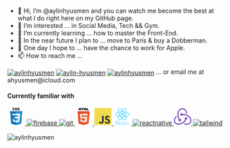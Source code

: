 - 👋 Hi, I’m @aylinhyusmen and you can watch me become the best at what I do right here on my GitHub page.
- 👀 I’m interested ... in Social Media, Tech && Gym.
- 🌱 I’m currently learning ... how to master the Front-End.
- 🎯 In the near future I plan to ... move to Paris & buy a Dobberman.
- 🤞 One day I hope to ... have the chance to work for Apple.
- 📫 How to reach me ...

<p align="left">
<a href="https://twitter.com/aylinhyusmen" target="blank"><img align="center" src="https://raw.githubusercontent.com/rahuldkjain/github-profile-readme-generator/master/src/images/icons/Social/twitter.svg" alt="aylinhyusmen" height="30" width="40" /></a>
<a href="https://linkedin.com/in/aylin-hyusmen" target="blank"><img align="center" src="https://raw.githubusercontent.com/rahuldkjain/github-profile-readme-generator/master/src/images/icons/Social/linked-in-alt.svg" alt="aylin-hyusmen" height="30" width="40" /></a>
<a href="https://instagram.com/aylinhyusmen" target="blank"><img align="center" src="https://raw.githubusercontent.com/rahuldkjain/github-profile-readme-generator/master/src/images/icons/Social/instagram.svg" alt="aylinhyusmen" height="30" width="40" /></a>
... or email me at ahyusmen@icloud.com
</p>

<h4 align="left">Currently familiar with</h4>
<p align="left"> <a href="https://www.w3schools.com/css/" target="_blank" rel="noreferrer"> <img src="https://raw.githubusercontent.com/devicons/devicon/master/icons/css3/css3-original-wordmark.svg" alt="css3" width="40" height="40"/> </a> <a href="https://firebase.google.com/" target="_blank" rel="noreferrer"> <img src="https://www.vectorlogo.zone/logos/firebase/firebase-icon.svg" alt="firebase" width="40" height="40"/> </a> <a href="https://git-scm.com/" target="_blank" rel="noreferrer"> <img src="https://www.vectorlogo.zone/logos/git-scm/git-scm-icon.svg" alt="git" width="40" height="40"/> </a> <a href="https://www.w3.org/html/" target="_blank" rel="noreferrer"> <img src="https://raw.githubusercontent.com/devicons/devicon/master/icons/html5/html5-original-wordmark.svg" alt="html5" width="40" height="40"/> </a> <a href="https://developer.mozilla.org/en-US/docs/Web/JavaScript" target="_blank" rel="noreferrer"> <img src="https://raw.githubusercontent.com/devicons/devicon/master/icons/javascript/javascript-original.svg" alt="javascript" width="40" height="40"/> </a> <a href="https://reactjs.org/" target="_blank" rel="noreferrer"> <img src="https://raw.githubusercontent.com/devicons/devicon/master/icons/react/react-original-wordmark.svg" alt="react" width="40" height="40"/> </a> <a href="https://reactnative.dev/" target="_blank" rel="noreferrer"> <img src="https://reactnative.dev/img/header_logo.svg" alt="reactnative" width="40" height="40"/> </a> <a href="https://redux.js.org" target="_blank" rel="noreferrer"> <img src="https://raw.githubusercontent.com/devicons/devicon/master/icons/redux/redux-original.svg" alt="redux" width="40" height="40"/> </a> <a href="https://tailwindcss.com/" target="_blank" rel="noreferrer"> <img src="https://www.vectorlogo.zone/logos/tailwindcss/tailwindcss-icon.svg" alt="tailwind" width="40" height="40"/> </a> </p>


<p><img align="center" src="https://github-readme-streak-stats.herokuapp.com/?user=aylinhyusmen&theme=dark&show_icons=true" alt="aylinhyusmen" /></p>


<!---
aylinhyusmen/aylinhyusmen is a ✨ special ✨ repository because its `README.md` (this file) appears on your GitHub profile.
You can click the Preview link to take a look at your changes.
--->
